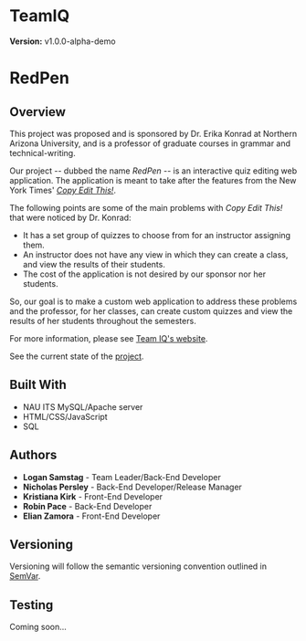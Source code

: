 # TeamIQ

**Version:** v1.0.0-alpha-demo

# RedPen
## Overview
This project was proposed and is sponsored by Dr. Erika Konrad at Northern Arizona University, and is a professor of graduate courses in grammar and technical-writing.

Our project -- dubbed the name *RedPen* -- is an interactive quiz editing web application. The application is meant to take after the features from the New York Times' [*Copy Edit This!*](https://www.nytimes.com/interactive/2016/11/11/insider/copy-edit-this-quiz.html).

The following points are some of the main problems with *Copy Edit This!* that were noticed by Dr. Konrad:
* It has a set group of quizzes to choose from for an instructor assigning them.
* An instructor does not have any view in which they can create a class, and view the results of their students.
* The cost of the application is not desired by our sponsor nor her students.

So, our goal is to make a custom web application to address these problems and the professor, for her classes, can create custom quizzes and view the results of her students throughout the semesters.

For more information, please see [Team IQ's website](https://www.ceias.nau.edu/capstone/projects/CS/2024/IQ_F23/project.html).

See the current state of the [project](https://ac.nau.edu/redpen/index.html).

## Built With
* NAU ITS MySQL/Apache server
* HTML/CSS/JavaScript
* SQL

## Authors
* **Logan Samstag** - Team Leader/Back-End Developer
* **Nicholas Persley** - Back-End Developer/Release Manager
* **Kristiana Kirk** - Front-End Developer
* **Robin Pace** - Back-End Developer
* **Elian Zamora** - Front-End Developer

## Versioning
Versioning will follow the semantic versioning convention outlined in [SemVar](http://semver.org/).

## Testing
Coming soon...
